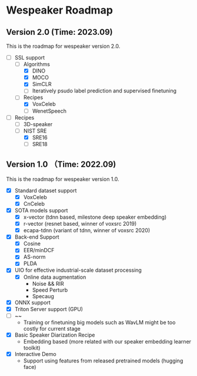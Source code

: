# Wespeaker Roadmap

## Version 2.0 (Time: 2023.09)

This is the roadmap for wespeaker version 2.0.

- [ ] SSL support
    - [ ] Algorithms
        - [x] DINO
        - [x] MOCO
        - [x] SimCLR
        - [ ] Iteratively psudo label prediction and supervised finetuning
    - [ ] Recipes
        - [x] VoxCeleb
        - [ ] WenetSpeech

- [ ] Recipes
    - [ ] 3D-speaker
    - [ ] NIST SRE
        - [x] SRE16
        - [ ] SRE18

## Version 1.0 （Time: 2022.09)

This is the roadmap for wespeaker version 1.0.

- [x] Standard dataset support
    - [x] VoxCeleb
    - [x] CnCeleb
- [x] SOTA models support
    - [x] x-vector (tdnn based, milestone deep speaker embedding)
    - [x] r-vector (resnet based, winner of voxsrc 2019)
    - [x] ecapa-tdnn (variant of tdnn, winner of voxsrc 2020)
- [x] Back-end Support
    - [x] Cosine
    - [x] EER/minDCF
    - [x] AS-norm
    - [x] PLDA
- [x] UIO for effective industrial-scale dataset processing
    - [x] Online data augmentation
        - Noise && RIR
        - Speed Perturb
        - Specaug
- [x] ONNX support
- [x] Triton Server support (GPU)
- [ ] ~~
    - Training or finetuning big models such as WavLM might be too costly for
      current stage
- [x] Basic Speaker Diarization Recipe
    - Embedding based (more related with our speaker embedding learner toolkit)
- [x] Interactive Demo
    - Support using features from released pretrained models (hugging face)
